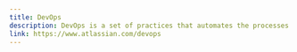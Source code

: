 ```yaml
---
title: DevOps
description: DevOps is a set of practices that automates the processes between software development and IT teams, in order that they can build, test, and release software faster and more reliably. 
link: https://www.atlassian.com/devops
---
```

